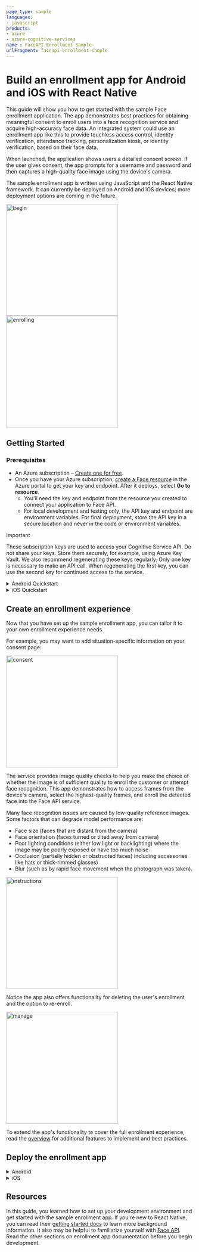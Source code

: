 ```yaml
---
page_type: sample
languages:
- javascript
products:
- azure
- azure-cognitive-services
name : FaceAPI Enrollment Sample
urlFragment: faceapi-enrollment-sample
---
```


# Build an enrollment app for Android and iOS with React Native

This guide will show you how to get started with the sample Face enrollment application. The app demonstrates best practices for obtaining meaningful consent to enroll users into a face recognition service and acquire high-accuracy face data. An integrated system could use an enrollment app like this to provide touchless access control, identity verification, attendance tracking, personalization kiosk, or identity verification, based on their face data.

When launched, the application shows users a detailed consent screen. If the user gives consent, the app prompts for a username and password and then captures a high-quality face image using the device's camera.

The sample enrollment app is written using JavaScript and the React Native framework. It can currently be deployed on Android and iOS devices; more deployment options are coming in the future.

<img src="./media/beginning.GIF" alt="begin" width="300"/> 

<img src="./media/enrolling.JPG" alt="enrolling" width="300"/> 

## Getting Started

### Prerequisites

* An Azure subscription – [Create one for free](https://azure.microsoft.com/free/cognitive-services/).  
* Once you have your Azure subscription, [create a Face resource](https://portal.azure.com/#create/Microsoft.CognitiveServicesFace) in the Azure portal to get your key and endpoint. After it deploys, select **Go to resource**.  
  * You'll need the key and endpoint from the resource you created to connect your application to Face API.  
  * For local development and testing only, the API key and endpoint are environment variables. For final deployment, store the API key in a secure location and never in the code or environment variables.

> [!IMPORTANT]
> These subscription keys are used to access your Cognitive Service API. Do not share your keys. Store them securely, for example, using Azure Key Vault. We also recommend regenerating these keys regularly. Only one key is necessary to make an API call. When regenerating the first key, you can use the second key for continued access to the service.


<details>
<summary>Android Quickstart</summary>

### Installation 

1. Clone the git repository for the [sample enrollment app](https://github.com/azure-samples/cognitive-services-FaceAPIEnrollmentSample).
1. To set up your development environment, follow the <a href="https://reactnative.dev/docs/environment-setup"  title="React Native documentation"  target="_blank">React Native documentation <span class="docon docon-navigate-external x-hidden-focus"></span></a>. Select **React Native CLI Quickstart**. Select your development OS and **Android** as the target OS. Complete the sections **Installing dependencies** and **Android development environment**.
1. Download your preferred text editor such as [Visual Studio Code](https://code.visualstudio.com/).
1. Retrieve your FaceAPI endpoint and key in the Azure portal under the **Overview** tab of your resource. Don't check in your Face API key to your remote repository.
1. Run the app using either the Android Virtual Device emulator from Android Studio, or your own Android device. To test your app on a physical device, follow the relevant <a href="https://reactnative.dev/docs/running-on-device"  title="React Native documentation"  target="_blank">React Native documentation <span class="docon docon-navigate-external x-hidden-focus"></span></a>.

### Quickstart

1. ```git clone https://github.com/Azure-Samples/cognitive-services-FaceAPIEnrollmentSample.git```
1. ```cd cognitive-services-FaceAPIEnrollmentSample```
1. ```cd referenceEnrollApp```
1. ```npm install```
1. Either set up an Android Vitrual Device emulator on Android Studio, or plug in your Android device via USB. To check your device is recognized run: ```adb devices```
1. Fill out all relevant values, such as your person group name, in the ```env.json``` file.
1. Set the FaceAPI key and endpoint as environment values. This is for local development purposes only. You can set environment variables when starting Metro bundler:  

    Windows example:  

    ```set "FACEAPI_ENDPOINT=<FaceAPI endpoint>" && set "FACEAPI_KEY=<FaceAPI key>" && npm start```

    macOS example:  

    ```export FACEAPI_ENDPOINT=<FaceAPI endpoint> && export FACEAPI_KEY= <FaceAPI key> &&  npm start``` 

1. Run ```npx react-native run-android```. This will build and launch the app onto the emulator or device. 

</details>


<details>
<summary> iOS Quickstart </summary>

### Installation 

1. Clone the git repository for the [sample enrollment app](https://github.com/azure-samples/cognitive-services-FaceAPIEnrollmentSample).
1. To set up your development environment, follow the <a href="https://reactnative.dev/docs/environment-setup"  title="React Native documentation"  target="_blank">React Native documentation <span class="docon docon-navigate-external x-hidden-focus"></span></a>. Select **React Native CLI Quickstart**. Select **macOS** as your development OS and **iOS** as the target OS. Complete the section **Installing dependencies**.
1. Download your preferred text editor such as [Visual Studio Code](https://code.visualstudio.com/). You will also need to download Xcode. 
1. Retrieve your FaceAPI endpoint and key in the Azure portal under the **Overview** tab of your resource. Don't check in your Face API key to your remote repository.
1. Run the app using either a simulated device from Xcode, or your own iOS device. To test your app on a physical device, follow the relevant <a href="https://reactnative.dev/docs/running-on-device"  title="React Native documentation"  target="_blank">React Native documentation <span class="docon docon-navigate-external x-hidden-focus"></span></a>.

### Quickstart

1. ```git clone https://github.com/Azure-Samples/cognitive-services-FaceAPIEnrollmentSample.git```
1. ```cd cognitive-services-FaceAPIEnrollmentSample```
1. ```cd referenceEnrollApp```
1. ```npm install```
1. ```cd ios```
1. ```pod install```
1. Fill out all relevant values, such as your person group name, in the ```env.json``` file.
1. Set the FaceAPI key and endpoint as environment values. This is for local development purposes only. You can set environment variables when starting Metro bundler:  
    ```export FACEAPI_ENDPOINT=<FaceAPI endpoint> && export FACEAPI_KEY= <FaceAPI key> &&  npm start``` 
1. Either build and run the app through Xcode on a simulator, or plug in your iOS device via USB and run ```npm run ios --device <device name>```. This will build and launch the app onto the simulated or physical or device. 
</details>


## Create an enrollment experience  

Now that you have set up the sample enrollment app, you can tailor it to your own enrollment experience needs.

For example, you may want to add situation-specific information on your consent page:

<img src="./media/1_consent1.JPG" alt="consent" width="300"/>


The service provides image quality checks to help you make the choice of whether the image is of sufficient quality to enroll the customer or attempt face recognition. This app demonstrates how to access frames from the device's camera, select the highest-quality frames, and enroll the detected face into the Face API service. 

Many face recognition issues are caused by low-quality reference images. Some factors that can degrade model performance are:
* Face size (faces that are distant from the camera)
* Face orientation (faces turned or tilted away from camera)
* Poor lighting conditions (either low light or backlighting) where the image may be poorly exposed or have too much noise
* Occlusion (partially hidden or obstructed faces) including accessories like hats or thick-rimmed glasses)
* Blur (such as by rapid face movement when the photograph was taken). 

<img src="./media/4_instruction.JPG" alt="instructions" width="300"/>


Notice the app also offers functionality for deleting the user's enrollment and the option to re-enroll.

<img src="./media/deleteProfile.GIF" alt="manage" width="300"/>

To extend the app's functionality to cover the full enrollment experience, read the [overview](https://docs.microsoft.com/en-us/azure/cognitive-services/face/enrollment-overview) for additional features to implement and best practices.

## Deploy the enrollment app

<details>
<summary>Android</summary>

First, make sure that your app is ready for production deployment: remove any keys or secrets from the app code and make sure you have followed the [security best practices](https://docs.microsoft.com/azure/cognitive-services/cognitive-services-security?tabs=command-line%2Ccsharp).

When you're ready to release your app for production, you'll generate a release-ready APK file, which is the package file format for Android apps. This APK file must be signed with a private key. With this release build, you can begin distributing the app to your devices directly. 

Follow the <a href="https://developer.android.com/studio/publish/preparing#publishing-build"  title="Prepare for release"  target="_blank">Prepare for release <span class="docon docon-navigate-external x-hidden-focus"></span></a> documentation to learn how to generate a private key, sign your application, and generate a release APK.  

Once you've created a signed APK, see the <a href="https://developer.android.com/studio/publish"  title="Publish your app"  target="_blank">Publish your app <span class="docon docon-navigate-external x-hidden-focus"></span></a> documentation to learn more about how to release your app.
</details>

<details>
<summary>iOS</summary>

First, make sure that your app is ready for production deployment: remove any keys or secrets from the app code and make sure you have followed the [security best practices](https://docs.microsoft.com/azure/cognitive-services/cognitive-services-security?tabs=command-line%2Ccsharp). To prepare for distribution, you will need to create an app icon, a launch screen, and configure deployment info settings. Follow the [documentation from Xcode](https://developer.apple.com/documentation/Xcode/preparing_your_app_for_distribution) to prepare your app for distribution. 

When you're ready to release your app for production, you'll build an archive of your app. Follow the [Xcode documentation](https://developer.apple.com/documentation/Xcode/distributing_your_app_for_beta_testing_and_releases) on how to create an archive build and options for distributing your app.  
</details>

## Resources

In this guide, you learned how to set up your development environment and get started with the sample enrollment app. If you're new to React Native, you can read their [getting started docs](https://reactnative.dev/docs/getting-started) to learn more background information. It also may be helpful to familiarize yourself with [Face API](Overview.md). Read the other sections on enrollment app documentation before you begin development.

